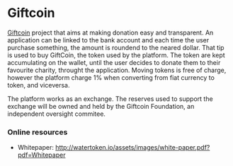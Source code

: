 # Giftcoin 

[Giftcoin](https://www.giftcoin.org/) project that aims at making donation easy and transparent.
An application can be linked to the bank account and each time the user purchase something, the amount is roundend to the neared dollar. That tip is used to buy GiftCoin, the token used by the platform. The token are kept accumulating on the wallet, until the user decides to donate them to their favourite charity, throught the application. 
Moving tokens is free of charge, however the platform charge 1% when converting from fiat currency to token, and viceversa.

The platform works  as an exchange. The reserves used to support the exchange will be owned and held by the Giftcoin Foundation, an independent oversight commitee.

### Online resources
* Whitepaper: http://watertoken.io/assets/images/white-paper.pdf?pdf=Whitepaper
